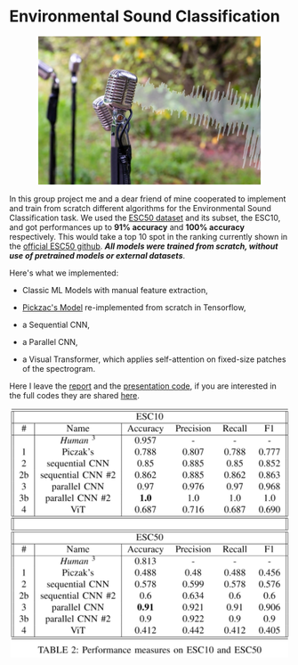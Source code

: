 # Environmental Sound Classification

<p align="center">
  <img src="images/image.jpg" alt="" width="400"/>
</p>

In this group project me and a dear friend of mine cooperated to implement and train from scratch different algorithms for the Environmental Sound Classification task. We used the [ESC50 dataset](https://github.com/karolpiczak/ESC-50) and its subset, the ESC10, and got performances up to **91% accuracy** and **100% accuracy** respectively. This would take a top 10 spot in the ranking currently shown in the [official ESC50 github](https://github.com/karolpiczak/ESC-50). ***All models were trained from scratch, without use of pretrained models or external datasets***. 

Here's what we implemented:

- Classic ML Models with manual feature extraction,

- [Pickzac's Model](https://www.karolpiczak.com/papers/Piczak2015-ESC-ConvNet.pdf) re-implemented from scratch in Tensorflow,

- a Sequential CNN,

- a Parallel CNN,

- a Visual Transformer, which applies self-attention on fixed-size patches of the spectrogram.

Here I leave the [report](report.pdf) and the [presentation code](presentation.ipynb), if you are interested in the full codes they are shared [here](https://github.com/ivankrstev7/Environmental_Sound_Classification).


<p align="center">
  <img src="images/performances.jpg" alt="" width="500"/>
</p>
